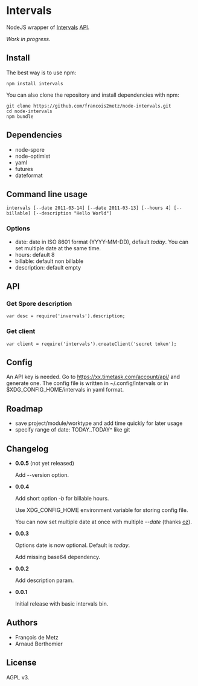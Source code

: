 # Intervals

NodeJS wrapper of [Intervals](http://www.myintervals.com) [API](http://www.myintervals.com/api/).

*Work in progress.*

## Install

The best way is to use npm:

    npm install intervals

You can also clone the repository and install dependencies with npm:

    git clone https://github.com/francois2metz/node-intervals.git
    cd node-intervals
    npm bundle

## Dependencies

* node-spore
* node-optimist
* yaml
* futures
* dateformat

## Command line usage

`intervals [--date 2011-03-14] [--date 2011-03-13] [--hours 4] [--billable] [--description "Hello World"]`

### Options

*  date: date in ISO 8601 format (YYYY-MM-DD), default *today*. You can set multiple date at the same time.
*  hours: default 8
*  billable: default non billable
*  description: default empty

## API

### Get Spore description

    var desc = require('invervals').description;

### Get client

    var client = require('intervals').createClient('secret token');

## Config

An API key is needed. Go to https://xx.timetask.com/account/api/ and generate one.
The config file is written in ~/.config/intervals or in $XDG_CONFIG_HOME/intervals in yaml format.

## Roadmap

* save project/module/worktype and add time quickly for later usage
* specify range of date: TODAY..TODAY^ like git

## Changelog

* **0.0.5** (not yet released)

   Add --version option.

* **0.0.4**

   Add short option *-b* for billable hours.

   Use XDG_CONFIG_HOME environment variable for storing config file.

   You can now set multiple date at once with multiple *--date* (thanks [oz](https://github.com/oz/)).

* **0.0.3**

   Options date is now optional. Default is *today*.

   Add missing base64 dependency.

* **0.0.2**

  Add description param.

* **0.0.1**

  Initial release with basic intervals bin.

## Authors

* François de Metz
* Arnaud Berthomier

## License

AGPL v3.

